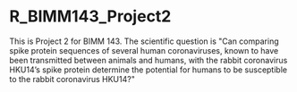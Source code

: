 # R_BIMM143_Project2
This is Project 2 for BIMM 143. The scientific question is "Can comparing spike protein sequences of several human coronaviruses, known to have been transmitted between animals and humans, with the rabbit coronavirus HKU14’s spike protein determine the potential for humans to be susceptible to the rabbit coronavirus HKU14?"
